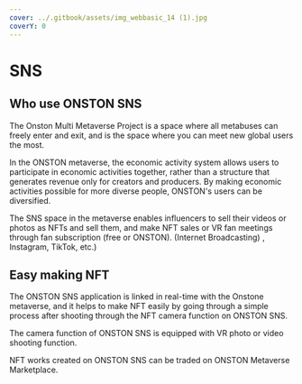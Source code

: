 ```yaml
---
cover: ../.gitbook/assets/img_webbasic_14 (1).jpg
coverY: 0
---
```


# SNS&#x20;

## Who use ONSTON SNS

The Onston Multi Metaverse Project is a space where all metabuses can freely enter and exit, and is the space where you can meet new global users the most.

In the ONSTON metaverse, the economic activity system allows users to participate in economic activities together, rather than a structure that generates revenue only for creators and producers. By making economic activities possible for more diverse people, ONSTON's users can be diversified.

The SNS space in the metaverse enables influencers to sell their videos or photos as NFTs and sell them, and make NFT sales or VR fan meetings through fan subscription (free or ONSTON). (Internet Broadcasting) , Instagram, TikTok, etc.)

## Easy making NFT

&#x20;The ONSTON SNS application is linked in real-time with the Onstone metaverse, and it helps to make NFT easily by going through a simple process after shooting through the NFT camera function on ONSTON SNS.

The camera function of ONSTON SNS is equipped with VR photo or video shooting function.

NFT works created on ONSTON SNS can be traded on ONSTON Metaverse Marketplace.
